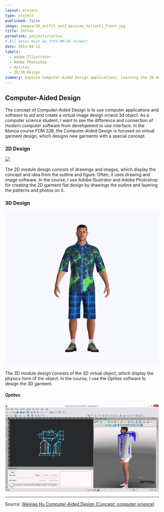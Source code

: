 ```yaml
---
layout: project
type: project
published: false
image: images/3D_outfit set3_weixiao_Variant1_Front.jpg
title: Cotton
permalink: projects/cotton
# All dates must be YYYY-MM-DD format!
date: 2014-04-12
labels:
  - Adobe Illustrator
  - Adobe Photoshop
  - Optitex
  - 2D/3D Design
summary: Explore Computer-Aided Design applications, learning the 2D design and 3D virtual garment design.
---
```


## Computer-Aided Design

The concept of Computer-Aided Design is to use computer applications and software to aid and create a virtual image design or/and 3d object. 
As a computer science student, I want to see the difference and connection of modern computer software from development to use interface.
In the Manoa course FDM 338, the Computer-Aided Design is focused on virtual garment design, which designs new garments with a special concept.

### 2D Design

<img class="ui floated rounded image" src="../images/weixiao_338_T-shirt flat Template_S2022 1.png">

The 2D module design consists of drawings and images, which display the concept and idea from the outline and figure. 
Often, it uses drawing and image software. In the course, I use Adobe Illustrator and Adobe Photoshop for creating the 2D garment flat design by drawings the outline and layering the patterns and photos on it.

### 3D Design

<img class="ui floated rounded image" src="../images/3D_outfit set3_weixiao_Variant1_Front.jpg">

The 3D module design consists of the 3D virtual object, which display the physics form of the object. 
In the course, I use the Optitex software to design the 3D garment.

##### Optitex

<img class="ui floated rounded image" src="../images/maxresdefault.jpg">


<hr>

Source: <a href="https://drive.google.com/drive/folders/1XNXp-QvWUa5L2IwNfTFVYcXT-cTCxB5O?usp=sharing"><i class="large github icon "></i>Weixiao Hu Computer-Aided Design (Concept: computer science) </a>
